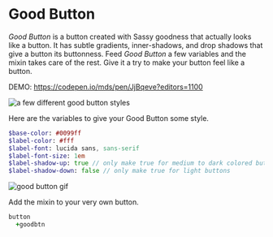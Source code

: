 # Good Button
*Good Button* is a button created with Sassy goodness that actually looks like a button. It has subtle gradients, inner-shadows, and drop shadows that give a button its buttonness. Feed *Good Button* a few variables and the mixin takes care of the rest. Give it a try to make your button feel like a button.

DEMO: https://codepen.io/mds/pen/JjBqeve?editors=1100

![a few different good button styles](https://s3.amazonaws.com/f.cl.ly/items/3N2O0Z3s0c2w1E3s1K36/good-buttons.png)

Here are the variables to give your Good Button some style.
```sass
$base-color: #0099ff
$label-color: #fff
$label-font: lucida sans, sans-serif
$label-font-size: 1em
$label-shadow-up: true // only make true for medium to dark colored buttons
$label-shadow-down: false // only make true for light buttons
```
![good button gif](https://s3.amazonaws.com/f.cl.ly/items/442L1F2d053c31121a3D/Screen%20Recording%202015-05-15%20at%2001.25%20PM.gif)

Add the mixin to your very own button.
```sass
button
  +goodbtn
```


